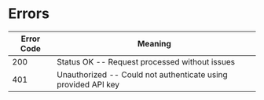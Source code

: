 # Errors

Error Code | Meaning
---------- | -------
200 | Status OK -- Request processed without issues
401 | Unauthorized -- Could not authenticate using provided API key
